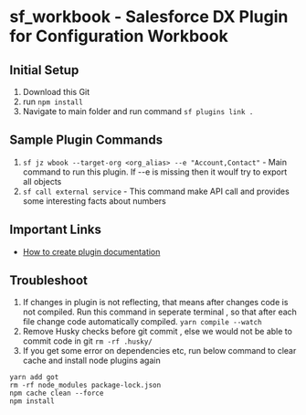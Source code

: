 # sf_workbook - Salesforce DX Plugin for Configuration Workbook

## Initial Setup
1. Download this Git
1. run `npm install`
1. Navigate to main folder and run command `sf plugins link .`


## Sample Plugin Commands

1. `sf jz wbook --target-org <org_alias> --e "Account,Contact"` - Main command to run this plugin. If --e is missing then it woulf try to export all objects
1. `sf call external service` - This command make API call and provides some interesting facts about numbers

## Important Links
- [How to create plugin documentation](https://github.com/salesforcecli/cli/wiki/Get-Started-And-Create-Your-First-Plug-In)

## Troubleshoot
1. If changes in plugin is not reflecting, that means after changes code is not compiled. Run this command in seperate terminal , so that after each file change code automatically compiled. `yarn compile --watch`
1. Remove Husky checks before git commit , else we would not be able to commit code in git `rm -rf .husky/`
1. If you get some error on dependencies etc, run below command to clear cache and install node plugins again
```
yarn add got
rm -rf node_modules package-lock.json            
npm cache clean --force
npm install
```
